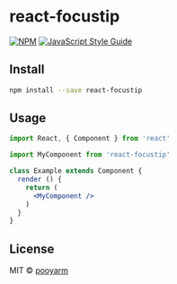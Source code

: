 # react-focustip

> 

[![NPM](https://img.shields.io/npm/v/react-focustip.svg)](https://www.npmjs.com/package/react-focustip) [![JavaScript Style Guide](https://img.shields.io/badge/code_style-standard-brightgreen.svg)](https://standardjs.com)

## Install

```bash
npm install --save react-focustip
```

## Usage

```jsx
import React, { Component } from 'react'

import MyComponent from 'react-focustip'

class Example extends Component {
  render () {
    return (
      <MyComponent />
    )
  }
}
```

## License

MIT © [pooyarm](https://github.com/pooyarm)
